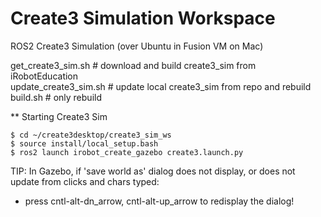 # Create3 Simulation Workspace  

ROS2 Create3 Simulation (over Ubuntu in Fusion VM on Mac)  

get_create3_sim.sh      # download and build create3_sim from iRobotEducation  
update_create3_sim.sh   # update local create3_sim from repo and rebuild  
build.sh                # only rebuild  


** Starting Create3 Sim  
```
$ cd ~/create3desktop/create3_sim_ws  
$ source install/local_setup.bash  
$ ros2 launch irobot_create_gazebo create3.launch.py  
```


TIP: In Gazebo, if 'save world as' dialog does not display, or does not update from clicks and chars typed:  
- press cntl-alt-dn_arrow, cntl-alt-up_arrow to redisplay the dialog!  

 
